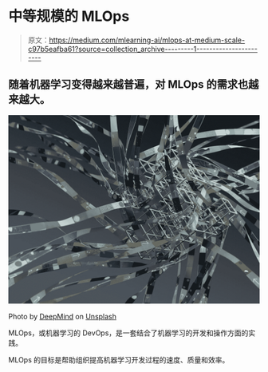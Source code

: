 # 中等规模的 MLOps

> 原文：<https://medium.com/mlearning-ai/mlops-at-medium-scale-c97b5eafba61?source=collection_archive---------1----------------------->

## 随着机器学习变得越来越普遍，对 MLOps 的需求也越来越大。

![](img/a11c40b92e0381aaa0eb0d05803deaf3.png)

Photo by [DeepMind](https://unsplash.com/@deepmind?utm_source=unsplash&utm_medium=referral&utm_content=creditCopyText) on [Unsplash](https://unsplash.com/@deepmind?utm_source=unsplash&utm_medium=referral&utm_content=creditCopyText)

MLOps，或机器学习的 DevOps，是一套结合了机器学习的开发和操作方面的实践。

MLOps 的目标是帮助组织提高机器学习开发过程的速度、质量和效率。